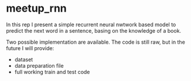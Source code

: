 # meetup_rnn
In this rep I present a simple recurrent neural nwtwork based model to predict the next word in a sentence, basing on the knowledge of a book.

Two possible implementation are available.
The code is still raw, but in the future I will provide:
- dataset
- data preparation file
- full working train and test code
